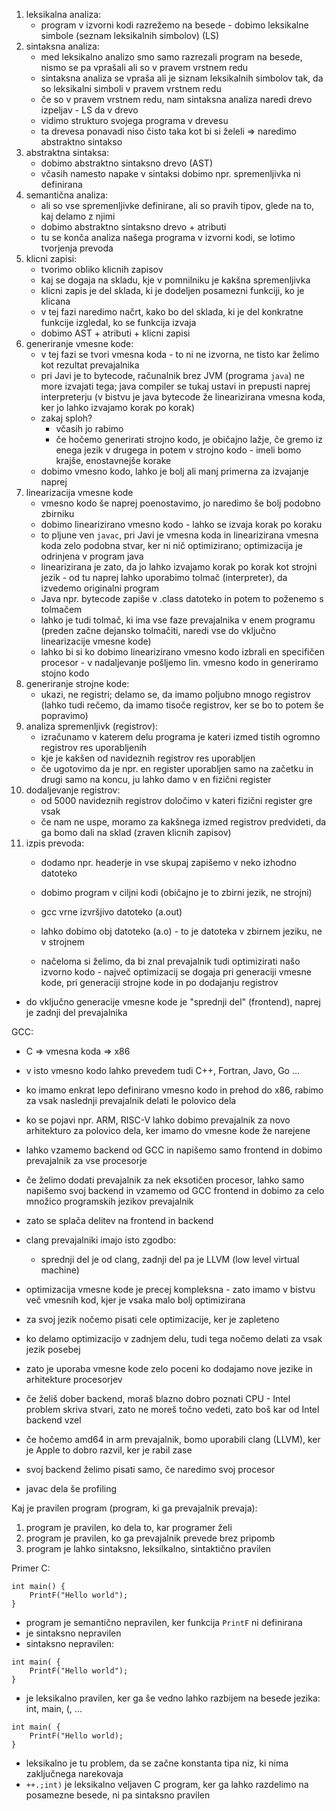 1. leksikalna analiza:
	- program v izvorni kodi razrežemo na besede - dobimo leksikalne simbole (seznam leksikalnih simbolov) (LS)
2. sintaksna analiza:
	- med leksikalno analizo smo samo razrezali program na besede, nismo se pa vprašali ali so v pravem vrstnem redu
	- sintaksna analiza se vpraša ali je siznam leksikalnih simbolov tak, da so leksikalni simboli v pravem vrstnem redu
	- če so v pravem vrstnem redu, nam sintaksna analiza naredi drevo izpeljav - LS da v drevo
	- vidimo strukturo svojega programa v drevesu
	- ta drevesa ponavadi niso čisto taka kot bi si želeli => naredimo abstraktno sintakso
3. abstraktna sintaksa:
	- dobimo abstraktno sintaksno drevo (AST)
	- včasih namesto napake v sintaksi dobimo npr. spremenljivka ni definirana
4. semantična analiza:
	- ali so vse spremenljivke definirane, ali so pravih tipov, glede na to, kaj delamo z njimi
	- dobimo abstraktno sintaksno drevo + atributi
	- tu se konča analiza našega programa v izvorni kodi, se lotimo tvorjenja prevoda
5. klicni zapisi:
	- tvorimo obliko klicnih zapisov
	- kaj se dogaja na skladu, kje v pomnilniku je kakšna spremenljivka
	- klicni zapis je del sklada, ki je dodeljen posamezni funkciji, ko je klicana
	- v tej fazi naredimo načrt, kako bo del sklada, ki je del konkratne funkcije izgledal, ko se funkcija izvaja
	- dobimo AST + atributi + klicni zapisi
6. generiranje vmesne kode:
	- v tej fazi se tvori vmesna koda - to ni ne izvorna, ne tisto kar želimo kot rezultat prevajalnika
	- pri Javi je to bytecode, računalnik brez JVM (programa `java`) ne more izvajati tega; java compiler se tukaj ustavi in prepusti naprej interpreterju (v bistvu je java bytecode že linearizirana vmesna koda, ker jo lahko izvajamo korak po korak)
	- zakaj sploh?
		- včasih jo rabimo
		- če hočemo generirati strojno kodo, je običajno lažje, če gremo iz enega jezik v drugega in potem v strojno kodo - imeli bomo krajše, enostavnejše korake
	- dobimo vmesno kodo, lahko je bolj ali manj primerna za izvajanje naprej
7. linearizacija vmesne kode
	- vmesno kodo še naprej poenostavimo, jo naredimo še bolj podobno zbirniku
	- dobimo linearizirano vmesno kodo - lahko se izvaja korak po koraku
	- to pljune ven `javac`, pri Javi je vmesna koda in linearizirana vmesna koda zelo podobna stvar, ker ni nič optimizirano; optimizacija je odrinjena v program java
	- linearizirana je zato, da jo lahko izvajamo korak po korak kot strojni jezik - od tu naprej lahko uporabimo tolmač (interpreter), da izvedemo originalni program
	- Java npr. bytecode zapiše v .class datoteko in potem to poženemo s tolmačem
	- lahko je tudi tolmač, ki ima vse faze prevajalnika v enem programu (preden začne dejansko tolmačiti, naredi vse do vključno linearizacije vmesne kode)
	- lahko bi si ko dobimo linearizirano vmesno kodo izbrali en specifičen procesor - v nadaljevanje pošljemo lin. vmesno kodo in generiramo stojno kodo
8. generiranje strojne kode:
	- ukazi, ne registri; delamo se, da imamo poljubno mnogo registrov (lahko tudi rečemo, da imamo tisoče registrov, ker se bo to potem še popravimo)
9. analiza spremenljivk (registrov):
	- izračunamo v katerem delu programa je kateri izmed tistih ogromno registrov res uporabljenih
	- kje je kakšen od navideznih registrov res uporabljen
	- če ugotovimo da je npr. en register uporabljen samo na začetku in drugi samo na koncu, ju lahko damo v en fizični register
10. dodaljevanje registrov:
	- od 5000 navideznih registrov določimo v kateri fizični register gre vsak
	- če nam ne uspe, moramo za kakšnega izmed registrov predvideti, da ga bomo dali na sklad (zraven klicnih zapisov)
11. izpis prevoda:
	- dodamo npr. headerje in vse skupaj zapišemo v neko izhodno datoteko
	- dobimo program v ciljni kodi (običajno je to zbirni jezik, ne strojni)
	- gcc vrne izvršjivo datoteko (a.out)
	- lahko dobimo obj datoteko (a.o) - to je datoteka v zbirnem jeziku, ne v strojnem

	- načeloma si želimo, da bi znal prevajalnik tudi optimizirati našo izvorno kodo  - največ optimizacij se dogaja pri generaciji vmesne kode, pri generaciji strojne kode in po dodajanju registrov

- do vključno generacije vmesne kode je "sprednji del" (frontend), naprej je zadnji del prevajalnika

GCC:
- C => vmesna koda => x86
- v isto vmesno kodo lahko prevedem tudi C++, Fortran, Javo, Go ...

- ko imamo enkrat lepo definirano vmesno kodo in prehod do x86, rabimo za vsak naslednji prevajalnik delati le polovico dela
- ko se pojavi npr. ARM, RISC-V lahko dobimo prevajalnik za novo arhitekturo za polovico dela, ker imamo do vmesne kode že narejene
- lahko vzamemo backend od GCC in napišemo samo frontend in dobimo prevajalnik za vse procesorje
- če želimo dodati prevajalnik za nek eksotičen procesor, lahko samo napišemo svoj backend in vzamemo od GCC frontend in dobimo za celo množico programskih jezikov prevajalnik
- zato se splača delitev na frontend in backend

- clang prevajalniki imajo isto zgodbo:
	- sprednji del je od clang, zadnji del pa je LLVM (low level virtual machine)

- optimizacija vmesne kode je precej kompleksna - zato imamo v bistvu več vmesnih kod, kjer je vsaka malo bolj optimizirana
- za svoj jezik nočemo pisati cele optimizacije, ker je zapleteno
- ko delamo optimizacijo v zadnjem delu, tudi tega nočemo delati za vsak jezik posebej
- zato je uporaba vmesne kode zelo poceni ko dodajamo nove jezike in arhitekture procesorjev

- če želiš dober backend, moraš blazno dobro poznati CPU - Intel problem skriva stvari, zato ne moreš točno vedeti, zato boš kar od Intel backend vzel

- če hočemo amd64 in arm prevajalnik, bomo uporabili clang (LLVM), ker je Apple to dobro razvil, ker je rabil zase
- svoj backend želimo pisati samo, če naredimo svoj procesor

- javac dela še profiling

Kaj je pravilen program (program, ki ga prevajalnik prevaja):
1. program je pravilen, ko dela to, kar programer želi
2. program je pravilen, ko ga prevajalnik prevede brez pripomb
3. program je lahko sintaksno, leksilkalno, sintaktično pravilen

Primer C:
```
int main() {
	PrintF("Hello world");
}
```
- program je semantično nepravilen, ker funkcija `PrintF` ni definirana
- je sintaksno nepravilen
- sintaksno nepravilen:
```
int main( {
	PrintF("Hello world");
}
```
- je leksikalno pravilen, ker ga še vedno lahko razbijem na besede jezika: int, main, (, ...
```
int main( {
	PrintF("Hello world);
}
```
- leksikalno je tu problem, da se začne konstanta tipa niz, ki nima zaključnega narekovaja
- `++.;int)` je leksikalno veljaven C program, ker ga lahko razdelimo na posamezne besede, ni pa sintaksno pravilen